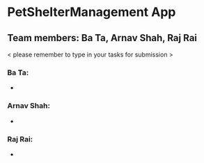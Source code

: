 # PetShelterManagement App
## Team members: Ba Ta, Arnav Shah, Raj Rai
< please remember to type in your tasks for submission >

### Ba Ta:


-
### Arnav Shah:



-
### Raj Rai:






-
